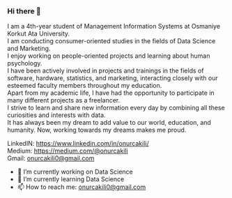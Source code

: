 ### Hi there 👋

I am a 4th-year student of Management Information Systems at Osmaniye Korkut Ata University.  
I am conducting consumer-oriented studies in the fields of Data Science and Marketing.  
I enjoy working on people-oriented projects and learning about human psychology.  
I have been actively involved in projects and trainings in the fields of software, hardware, statistics, and marketing, interacting closely with our esteemed faculty members throughout my education.  
Apart from my academic life, I have had the opportunity to participate in many different projects as a freelancer.  
I strive to learn and share new information every day by combining all these curiosities and interests with data.  
It has always been my dream to add value to our world, education, and humanity. Now, working towards my dreams makes me proud.  


LinkedIN: https://www.linkedin.com/in/onurcakili/  
Medium: https://medium.com/@onurcakili  
Gmail: onurcakili0@gmail.com  

- 🔭 I’m currently working on Data Science
- 🌱 I’m currently learning Data Science
- 📫 How to reach me: onurcakili0@gmail.com  
